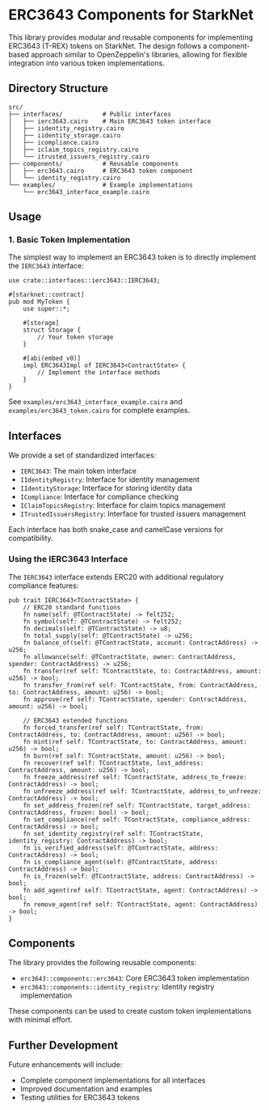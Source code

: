 # ERC3643 Components for StarkNet

This library provides modular and reusable components for implementing ERC3643 (T-REX) tokens on StarkNet. The design follows a component-based approach similar to OpenZeppelin's libraries, allowing for flexible integration into various token implementations.

## Directory Structure

```
src/
├── interfaces/           # Public interfaces
│   ├── ierc3643.cairo    # Main ERC3643 token interface
│   ├── iidentity_registry.cairo
│   ├── iidentity_storage.cairo
│   ├── icompliance.cairo
│   ├── iclaim_topics_registry.cairo
│   └── itrusted_issuers_registry.cairo
├── components/           # Reusable components
│   ├── erc3643.cairo     # ERC3643 token component
│   └── identity_registry.cairo
└── examples/             # Example implementations
    └── erc3643_interface_example.cairo
```

## Usage

### 1. Basic Token Implementation

The simplest way to implement an ERC3643 token is to directly implement the `IERC3643` interface:

```cairo
use crate::interfaces::ierc3643::IERC3643;

#[starknet::contract]
pub mod MyToken {
    use super::*;
    
    #[storage]
    struct Storage {
        // Your token storage
    }
    
    #[abi(embed_v0)]
    impl ERC3643Impl of IERC3643<ContractState> {
        // Implement the interface methods
    }
}
```

See `examples/erc3643_interface_example.cairo` and `examples/erc3643_token.cairo` for complete examples.

## Interfaces

We provide a set of standardized interfaces:

- `IERC3643`: The main token interface
- `IIdentityRegistry`: Interface for identity management
- `IIdentityStorage`: Interface for storing identity data
- `ICompliance`: Interface for compliance checking
- `IClaimTopicsRegistry`: Interface for claim topics management
- `ITrustedIssuersRegistry`: Interface for trusted issuers management

Each interface has both snake_case and camelCase versions for compatibility.

### Using the IERC3643 Interface

The `IERC3643` interface extends ERC20 with additional regulatory compliance features:

```cairo
pub trait IERC3643<TContractState> {
    // ERC20 standard functions
    fn name(self: @TContractState) -> felt252;
    fn symbol(self: @TContractState) -> felt252;
    fn decimals(self: @TContractState) -> u8;
    fn total_supply(self: @TContractState) -> u256;
    fn balance_of(self: @TContractState, account: ContractAddress) -> u256;
    fn allowance(self: @TContractState, owner: ContractAddress, spender: ContractAddress) -> u256;
    fn transfer(ref self: TContractState, to: ContractAddress, amount: u256) -> bool;
    fn transfer_from(ref self: TContractState, from: ContractAddress, to: ContractAddress, amount: u256) -> bool;
    fn approve(ref self: TContractState, spender: ContractAddress, amount: u256) -> bool;
    
    // ERC3643 extended functions
    fn forced_transfer(ref self: TContractState, from: ContractAddress, to: ContractAddress, amount: u256) -> bool;
    fn mint(ref self: TContractState, to: ContractAddress, amount: u256) -> bool;
    fn burn(ref self: TContractState, amount: u256) -> bool;
    fn recover(ref self: TContractState, lost_address: ContractAddress, amount: u256) -> bool;
    fn freeze_address(ref self: TContractState, address_to_freeze: ContractAddress) -> bool;
    fn unfreeze_address(ref self: TContractState, address_to_unfreeze: ContractAddress) -> bool;
    fn set_address_frozen(ref self: TContractState, target_address: ContractAddress, frozen: bool) -> bool;
    fn set_compliance(ref self: TContractState, compliance_address: ContractAddress) -> bool;
    fn set_identity_registry(ref self: TContractState, identity_registry: ContractAddress) -> bool;
    fn is_verified_address(self: @TContractState, address: ContractAddress) -> bool;
    fn is_compliance_agent(self: @TContractState, address: ContractAddress) -> bool;
    fn is_frozen(self: @TContractState, address: ContractAddress) -> bool;
    fn add_agent(ref self: TContractState, agent: ContractAddress) -> bool;
    fn remove_agent(ref self: TContractState, agent: ContractAddress) -> bool;
}
```

## Components

The library provides the following reusable components:

- `erc3643::components::erc3643`: Core ERC3643 token implementation
- `erc3643::components::identity_registry`: Identity registry implementation

These components can be used to create custom token implementations with minimal effort.

## Further Development

Future enhancements will include:
- Complete component implementations for all interfaces
- Improved documentation and examples
- Testing utilities for ERC3643 tokens